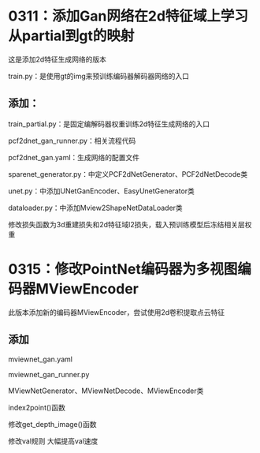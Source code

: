 # 0311：添加Gan网络在2d特征域上学习从partial到gt的映射
这是添加2d特征生成网络的版本

train.py：是使用gt的img来预训练编码器解码器网络的入口

## 添加：

train_partial.py：是固定编解码器权重训练2d特征生成网络的入口

pcf2dnet_gan_runner.py：相关流程代码

pcf2dnet_gan.yaml：生成网络的配置文件

sparenet_generator.py：中定义PCF2dNetGenerator、PCF2dNetDecode类

unet.py：中添加UNetGanEncoder、EasyUnetGenerator类

dataloader.py：中添加Mview2ShapeNetDataLoader类

修改损失函数为3d重建损失和2d特征域l2损失，载入预训练模型后冻结相关层权重

# 0315：修改PointNet编码器为多视图编码器MViewEncoder

此版本添加新的编码器MViewEncoder，尝试使用2d卷积提取点云特征

## 添加

mviewnet_gan.yaml

mviewnet_gan_runner.py

MViewNetGenerator、MViewNetDecode、MViewEncoder类

index2point()函数

修改get_depth_image()函数

修改val规则 大幅提高val速度


